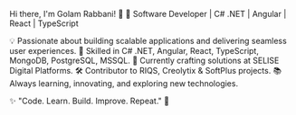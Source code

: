 Hi there, I'm Golam Rabbani! 👋
🚀 Software Developer | C# .NET | Angular | React | TypeScript

💡 Passionate about building scalable applications and delivering seamless user experiences.
🔹 Skilled in C# .NET, Angular, React, TypeScript, MongoDB, PostgreSQL, MSSQL.
💼 Currently crafting solutions at SELISE Digital Platforms.
🛠 Contributor to RIQS, Creolytix & SoftPlus projects.
📚 Always learning, innovating, and exploring new technologies.

✨ "Code. Learn. Build. Improve. Repeat." 🚀

